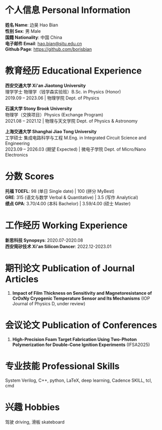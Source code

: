 # 个人信息 Personal Information
  
**姓名 Name**: 边昊 Hao Bian   
**性别 Sex**: 男 Male  
**国籍 Nationality**: 中国 China  
**电子邮件 Email**: hao.bian@sjtu.edu.cn  
**Github Page**: https://github.com/borisbian

# 教育经历 Educational Experience

**西安交通大学 Xi'an Jiaotong University**  
理学学士 物理学（钱学森实验班）B.Sc. in Physics (Honor)   
2019.09 – 2023.06 | 物理学院 Dept. of Physics  

**石溪大学 Stony Brook University**  
物理学（交换项目）Physics (Exchange Program)   
2021.08 – 2021.12  | 物理与天文学院 Dept. of Physics & Astronomy  

**上海交通大学 Shanghai Jiao Tong University**  
工学硕士 集成电路科学与工程 M.Eng. in Integrated Circuit Science and Engineering  
2023.09 – 2026.03 (期望 Expected) | 微电子学院 Dept. of Micro/Nano Electronics  

# 分数 Scores

**托福 TOEFL**: 98 (单日 Single date) | 100 (拼分 MyBest)  
**GRE**: 315 (语文与数学 Verbal & Quantitative) | 3.5 (写作 Analytical)  
**绩点 GPA**: 3.70/4.00 (本科 Bachelor) | 3.59/4.00 (硕士 Master)  

# 工作经历 Working Experience

**新思科技 Synopsys**: 2020.07-2020.08  
**西安简矽技术 Xi'an Silicon Dancer**: 2022.12-2023.01  

# 期刊论文 Publication of Journal Articles

1. **Impact of Film Thickness on Sensitivity and Magnetoresistance of CrOxNy Cryogenic Temperature Sensor and Its Mechanisms** (IOP Journal of Physics D, under review)  

# 会议论文 Publication of Conferences

1. **High-Precision Foam Target Fabrication Using Two-Photon Polymerization for Double-Cone Ignition Experiments** (IFSA2025)  

# 专业技能 Professional Skills

System Verilog, C++, python, LaTeX, deep learning, Cadence SKILL, tcl, cmd  

# 兴趣 Hobbies

驾驶 driving, 滑板 skateboard  
